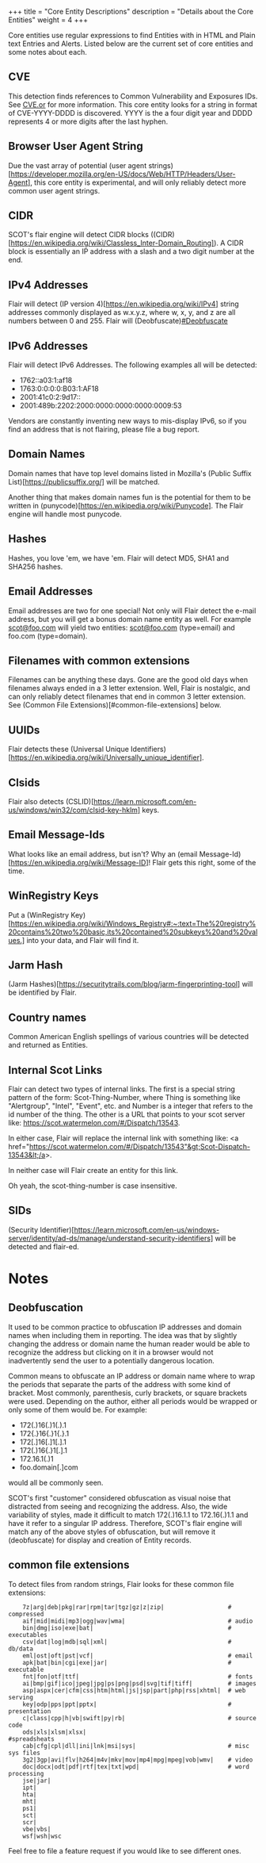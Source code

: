+++
title = "Core Entity Descriptions"
description = "Details about the Core Entities"
weight = 4
+++

Core entities use regular expressions to find Entities with in HTML and Plain text Entries and Alerts.  Listed below are the current set of core entities and some notes about each.

## CVE 

This detection finds references to Common Vulnerability and Exposures IDs.  See [CVE.or](https://cve.org) for more information.  This core entity looks for a string in format of CVE-YYYY-DDDD is discovered.  YYYY is the a four digit year and DDDD represents 4 or more digits after the last hyphen.

## Browser User Agent String

Due the vast array of potential (user agent strings)[https://developer.mozilla.org/en-US/docs/Web/HTTP/Headers/User-Agent], this core entity is experimental, and will only reliably detect more common user agent strings.

## CIDR

SCOT's flair engine will detect CIDR blocks ((CIDR)[https://en.wikipedia.org/wiki/Classless_Inter-Domain_Routing]).  A CIDR block is essentially an IP address with a slash and a two digit number at the end.

## IPv4 Addresses

Flair will detect (IP version 4)[https://en.wikipedia.org/wiki/IPv4] string addresses commonly displayed as w.x.y.z, where w, x, y, and z are all numbers between 0 and 255.  Flair will (Deobfuscate)[#Deobfuscate](#Deobfuscation)

## IPv6 Addresses

Flair will detect IPv6 Addresses. The following examples all will be detected:

* 1762::a03:1:af18
* 1763:0:0:0:0:B03:1:AF18
* 2001:41c0:2:9d17::
* 2001:489b:2202:2000:0000:0000:0000:0009:53

Vendors are constantly inventing new ways to mis-display IPv6, so if you find an address that is not flairing, please file a bug report.

## Domain Names

Domain names that have top level domains listed in Mozilla's (Public Suffix List)[https://publicsuffix.org/] will be matched.  

Another thing that makes domain names fun is the potential for them to be written in (punycode)[https://en.wikipedia.org/wiki/Punycode].  The Flair engine will handle most punycode.

## Hashes

Hashes, you love 'em, we have 'em.  Flair will detect MD5, SHA1 and SHA256 hashes.

## Email Addresses

Email addresses are two for one special!  Not only will Flair detect the e-mail address, but you will get a bonus domain name entity as well.  For example scot@foo.com will yield two entities: scot@foo.com (type=email) and foo.com (type=domain).

## Filenames with common extensions

Filenames can be anything these days.  Gone are the good old days when filenames always ended in a 3 letter extension.  Well, Flair is nostalgic, and can only reliably detect filenames that end in common 3 letter extension.  See (Common File Extensions)[#common-file-extensions] below.

## UUIDs

Flair detects these (Universal Unique Identifiers)[https://en.wikipedia.org/wiki/Universally_unique_identifier].  

## Clsids

Flair also detects (CSLID)[https://learn.microsoft.com/en-us/windows/win32/com/clsid-key-hklm] keys.

## Email Message-Ids

What looks like an email address, but isn't? Why an (email Message-Id)[https://en.wikipedia.org/wiki/Message-ID]!  Flair gets this right, some of the time.  

## WinRegistry Keys

Put a (WinRegistry Key)[https://en.wikipedia.org/wiki/Windows_Registry#:~:text=The%20registry%20contains%20two%20basic,its%20contained%20subkeys%20and%20values.] into your data, and Flair will find it.

## Jarm Hash

(Jarm Hashes)[https://securitytrails.com/blog/jarm-fingerprinting-tool] will be identified by Flair.

## Country names

Common American English spellings of various countries will be detected and returned as Entities.

## Internal Scot Links

Flair can detect two types of internal links.  The first is a special string pattern of the form: Scot-Thing-Number, where Thing is something like "Alertgroup", "Intel", "Event", etc. and Number is a integer that refers to the id number of the thing.  The other is a URL that points to your scot server like: https://scot.watermelon.com/#/Dispatch/13543.  

In either case, Flair will replace the internal link with something like: &lt;a href="https://scot.watermelon.com/#/Dispatch/13543"&gt;Scot-Dispatch-13543&lt;/a&gt;.  

In neither case will Flair create an entity for this link.  

Oh yeah, the scot-thing-number is case insensitive.

## SIDs

(Security Identifier)[https://learn.microsoft.com/en-us/windows-server/identity/ad-ds/manage/understand-security-identifiers] will be detected and flair-ed.

# Notes

## Deobfuscation

It used to be common practice to obfuscation IP addresses and domain names when including them in reporting.  The idea was that by slightly changing the address or domain name the human reader would be able to recognize the address but clicking on it in a browser would not inadvertently send the user to a potentially dangerous location.

Common means to obfuscate an IP address or domain name where to wrap the periods that separate the parts of the address with some kind of bracket.  Most commonly, parenthesis, curly brackets, or square brackets were used.  Depending on the author, either all periods would be wrapped or only some of them would be.  For example:

* 172(.)16(.)1(.).1
* 172{.}16{.}1{.}.1
* 172[.]16[.]1[.].1
* 172(.)16{.}1[.].1 
* 172.16.1(.)1
* foo.domain[.]com

would all be commonly seen.

SCOT's first "customer" considered obfuscation as visual noise that distracted from seeing and recognizing the address.  Also, the wide variability of styles, made it difficult to match 172(.)16.1.1 to 172.16(.)1.1 and have it refer to a singular IP address.  Therefore, SCOT's flair engine will match any of the above styles of obfuscation, but will remove it (deobfuscate) for display and creation of Entity records.

## common file extensions

To detect files from random strings, Flair looks for these common file extensions:

```
    7z|arg|deb|pkg|rar|rpm|tar|tgz|gz|z|zip|                  # compressed
    aif|mid|midi|mp3|ogg|wav|wma|                             # audio
    bin|dmg|iso|exe|bat|                                      # executables
    csv|dat|log|mdb|sql|xml|                                  # db/data
    eml|ost|oft|pst|vcf|                                      # email
    apk|bat|bin|cgi|exe|jar|                                  # executable
    fnt|fon|otf|ttf|                                          # fonts
    ai|bmp|gif|ico|jpeg|jpg|ps|png|psd|svg|tif|tiff|          # images
    asp|aspx|cer|cfm|css|htm|html|js|jsp|part|php|rss|xhtml|  # web serving
    key|odp|pps|ppt|pptx|                                     # presentation
    c|class|cpp|h|vb|swift|py|rb|                             # source code
    ods|xls|xlsm|xlsx|                                        #spreadsheats
    cab|cfg|cpl|dll|ini|lnk|msi|sys|                          # misc sys files
    3g2|3gp|avi|flv|h264|m4v|mkv|mov|mp4|mpg|mpeg|vob|wmv|    # video
    doc|docx|odt|pdf|rtf|tex|txt|wpd|                         # word processing
    jse|jar|
    ipt|
    hta|
    mht|
    ps1|
    sct|
    scr|
    vbe|vbs|
    wsf|wsh|wsc
```

Feel free to file a feature request if you would like to see different ones.
